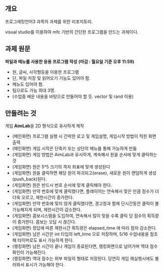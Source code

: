 ## 개요

프로그래밍언어3 과목의 과제를 위한 리포지토리.

visual studio를 이용하여 mfc 기반의 간단한 프로그램을 만드는 과제이다.


## 과제 원문

**파일과 메뉴를 사용한 응용 프로그램 작성**
**(마감 : 월요일 기준 오후 11:59)**

- 원, 글씨, 사각형등을 이용한 프로그램
- 단, 파일 저장 및 읽어오기 기능도 있어야 함.
- 메뉴도 있어야 함.
- 팀으로도 가능 최대 3명.
- (수업중 배운 내용을 바탕으로 만들어야 할 듯. vector 및 rand 이용)


## 만들려는 것

게임 **AimLab**을 2D 형식으로 유사하게 제작
- (메인화면) 프로그램 실행 시 간략한 로고 및 게임설명, 게임시작 방법이 적힌 화면 출력
- (메인화면) 게임 시작은 단축키 또는 상단의 메뉴를 통해 가능하게 만듦
- (게임화면) 게임 방법은 AimLab과 유사하게, 계속해서 원을 순서에 맞게 클릭하는 것
- (게임화면) 원은 5*5 크기의 격자 좌표에 맞게 생성된다
- (게임화면) 원을 클릭하면 해당 원이 파괴되고(erase), 새로운 원이 랜덤하게 생성(push_back)된다.
- (게임화면) 원은 반드시 번호 순서에 맞게 클릭해야 한다.
- (게임화면) 만약 번호에 맞게 클릭했다면, 플레이어는 연속해서 맞은 만큼 점수가 더더욱 오르고, 제한시간이 증가한다.
- (게임화면) 만약 번호에 맞지 않게 클릭했다면, 경고창과 함께 단시간동안 클릭이 불가능해지게 되며, 제한시간이 감소한다.
- (게임화면) 콤보시스템을 도입하여, 연속해서 많이 맞을 수록 클릭 당 점수의 획득량이 증가한다. 콤보는 오답 시 끊긴다.
- (게임화면) 정답에 따른 제한시간 획득량은 elapsed_time 에 따라 점차 감소한다.
- (게임화면) 남은 시간은 int 타입의 left_time 으로 저장하며, 5/16 수업내용을 참조해 타이머로도 표시 가능하게 한다.
- (랭킹화면) 남은 시간이 끝나 게임이 종료된다면, 랭킹화면으로 넘어가며 역대 점수 확인이 가능해진다.
- (랭킹화면) 역대 점수는 외부 파일의 형태로 저장된다. 당연히 게임 재실행시에도 불러와서 표시가 가능해야 한다.
